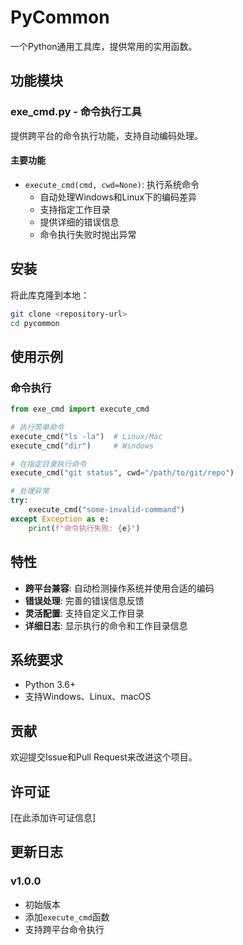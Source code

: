 # PyCommon

一个Python通用工具库，提供常用的实用函数。

## 功能模块

### exe_cmd.py - 命令执行工具

提供跨平台的命令执行功能，支持自动编码处理。

#### 主要功能

- `execute_cmd(cmd, cwd=None)`: 执行系统命令
  - 自动处理Windows和Linux下的编码差异
  - 支持指定工作目录
  - 提供详细的错误信息
  - 命令执行失败时抛出异常

## 安装

将此库克隆到本地：

```bash
git clone <repository-url>
cd pycommon
```

## 使用示例

### 命令执行

```python
from exe_cmd import execute_cmd

# 执行简单命令
execute_cmd("ls -la")  # Linux/Mac
execute_cmd("dir")     # Windows

# 在指定目录执行命令
execute_cmd("git status", cwd="/path/to/git/repo")

# 处理异常
try:
    execute_cmd("some-invalid-command")
except Exception as e:
    print(f"命令执行失败: {e}")
```

## 特性

- **跨平台兼容**: 自动检测操作系统并使用合适的编码
- **错误处理**: 完善的错误信息反馈
- **灵活配置**: 支持自定义工作目录
- **详细日志**: 显示执行的命令和工作目录信息

## 系统要求

- Python 3.6+
- 支持Windows、Linux、macOS

## 贡献

欢迎提交Issue和Pull Request来改进这个项目。

## 许可证

[在此添加许可证信息]

## 更新日志

### v1.0.0
- 初始版本
- 添加`execute_cmd`函数
- 支持跨平台命令执行
